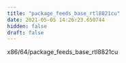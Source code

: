```yaml
---
title: "package_feeds_base_rtl8821cu"
date: 2021-05-05 14:26:23.650744
hidden: false
draft: false
---
```


x86/64/package_feeds_base_rtl8821cu

